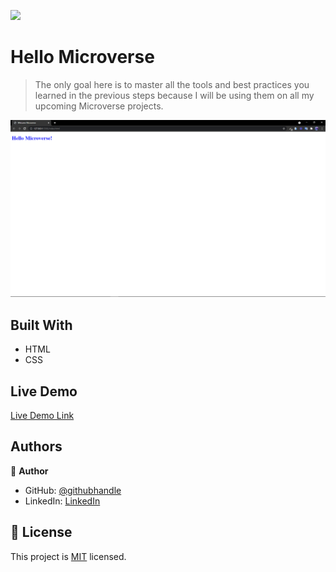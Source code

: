 ![](https://img.shields.io/badge/Microverse-blueviolet)

# Hello Microverse

> The only goal here is to master all the tools and best practices you learned in the previous steps because I will be using them on all my upcoming Microverse projects.

![screenshot](./app_screenshot.png)

## Built With

- HTML
- CSS

## Live Demo

[Live Demo Link](https://livedemo.com)

<!--
## Getting Started

**This is an example of how you may give instructions on setting up your project locally.**
**Modify this file to match your project, remove sections that don't apply. For example: delete the testing section if the currect project doesn't require testing.**

To get a local copy up and running follow these simple example steps.

### Prerequisites

### Setup

### Install

### Usage

### Run tests

### Deployment

## 🤝 Contributing

Contributions, issues, and feature requests are welcome!

Feel free to check the [issues page](../../issues/).

## Show your support

Give a ⭐️ if you like this project!

-->

## Authors

👤 **Author**

- GitHub: [@githubhandle](https://github.com/Bondok6)
- LinkedIn: [LinkedIn](https://linkedin.com/in/linkedinhandle)

## 📝 License

This project is [MIT](./MIT.md) licensed.
